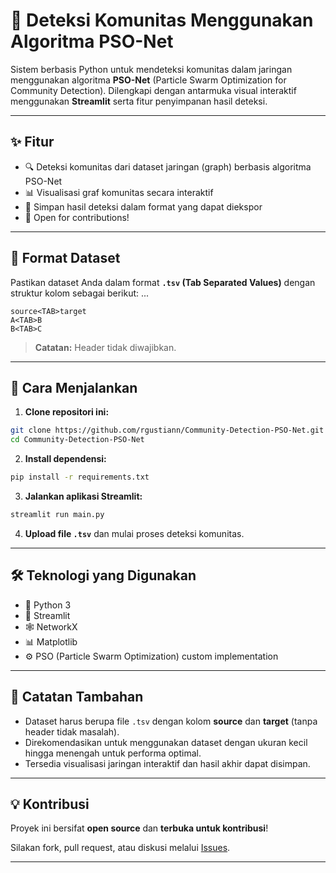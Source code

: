 # 🧠 Deteksi Komunitas Menggunakan Algoritma PSO-Net

Sistem berbasis Python untuk mendeteksi komunitas dalam jaringan menggunakan algoritma **PSO-Net** (Particle Swarm Optimization for Community Detection). Dilengkapi dengan antarmuka visual interaktif menggunakan **Streamlit** serta fitur penyimpanan hasil deteksi.

---

## ✨ Fitur

- 🔍 Deteksi komunitas dari dataset jaringan (graph) berbasis algoritma PSO-Net
- 📊 Visualisasi graf komunitas secara interaktif
- 💾 Simpan hasil deteksi dalam format yang dapat diekspor
- 🤝 Open for contributions!

---

## 📂 Format Dataset

Pastikan dataset Anda dalam format **`.tsv` (Tab Separated Values)** dengan struktur kolom sebagai berikut:
...
```
source<TAB>target
A<TAB>B
B<TAB>C
```
> **Catatan:** Header tidak diwajibkan.

---

## 🚀 Cara Menjalankan

1. **Clone repositori ini:**

```bash
git clone https://github.com/rgustiann/Community-Detection-PSO-Net.git
cd Community-Detection-PSO-Net
````

2. **Install dependensi:**

```bash
pip install -r requirements.txt
```

3. **Jalankan aplikasi Streamlit:**

```bash
streamlit run main.py
```

4. **Upload file `.tsv`** dan mulai proses deteksi komunitas.

---

## 🛠 Teknologi yang Digunakan

* 🐍 Python 3
* 🎈 Streamlit
* 🕸️ NetworkX
* 📊 Matplotlib
* ⚙️ PSO (Particle Swarm Optimization) custom implementation

---

## 📌 Catatan Tambahan

* Dataset harus berupa file `.tsv` dengan kolom **source** dan **target** (tanpa header tidak masalah).
* Direkomendasikan untuk menggunakan dataset dengan ukuran kecil hingga menengah untuk performa optimal.
* Tersedia visualisasi jaringan interaktif dan hasil akhir dapat disimpan.

---

## 💡 Kontribusi

Proyek ini bersifat **open source** dan **terbuka untuk kontribusi**!

Silakan fork, pull request, atau diskusi melalui [Issues](https://github.com/rgustiann/Community-Detection-PSO-Net/issues).

---

